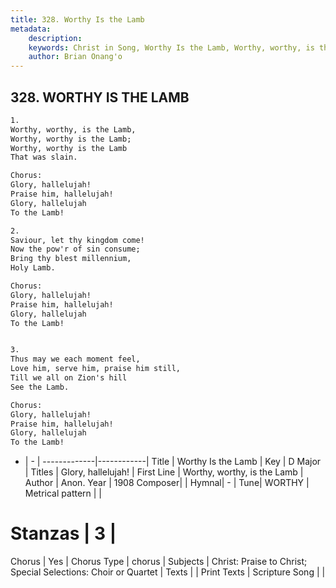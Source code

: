 ```yaml
---
title: 328. Worthy Is the Lamb
metadata:
    description: 
    keywords: Christ in Song, Worthy Is the Lamb, Worthy, worthy, is the Lamb, Glory, hallelujah!  
    author: Brian Onang'o
---
```



## 328. WORTHY IS THE LAMB

```txt
1.
Worthy, worthy, is the Lamb,
Worthy, worthy is the Lamb;
Worthy, worthy is the Lamb
That was slain.

Chorus:
Glory, hallelujah!  
Praise him, hallelujah!
Glory, hallelujah
To the Lamb!

2.
Saviour, let thy kingdom come!
Now the pow'r of sin consume;
Bring thy blest millennium,
Holy Lamb. 

Chorus:
Glory, hallelujah!  
Praise him, hallelujah!
Glory, hallelujah
To the Lamb!


3.
Thus may we each moment feel,
Love him, serve him, praise him still,
Till we all on Zion's hill
See the Lamb. 

Chorus:
Glory, hallelujah!  
Praise him, hallelujah!
Glory, hallelujah
To the Lamb!

```

- |   -  |
-------------|------------|
Title | Worthy Is the Lamb |
Key | D Major |
Titles | Glory, hallelujah!   |
First Line | Worthy, worthy, is the Lamb |
Author | Anon.
Year | 1908
Composer|  |
Hymnal|  - |
Tune| WORTHY |
Metrical pattern | |
# Stanzas | 3 |
Chorus | Yes |
Chorus Type | chorus |
Subjects | Christ: Praise to Christ; Special Selections: Choir or Quartet |
Texts |  |
Print Texts | 
Scripture Song |  |
  
